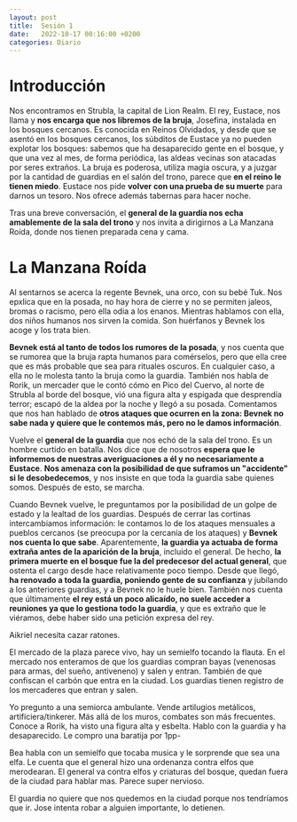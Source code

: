 ```yaml
---
layout: post
title:  Sesión 1
date:   2022-10-17 00:16:00 +0200
categories: Diario
---
```

# Introducción
Nos encontramos en Strubla, la capital de Lion Realm. El rey, Eustace, nos llama y **nos encarga que nos libremos de la bruja**, Josefina, instalada en los bosques cercanos. Es conocida en Reinos Olvidados, y desde que se asentó en los bosques cercanos, los súbditos de Eustace ya no pueden explotar los bosques: sabemos que ha desaparecido gente en el bosque, y que una vez al mes, de forma periódica, las aldeas vecinas son atacadas por seres extraños. La bruja es poderosa, utiliza magia oscura, y a juzgar por la cantidad de guardias en el salón del trono, parece que **en el reino le tienen miedo**. Eustace nos pide **volver con una prueba de su muerte** para darnos un tesoro. Nos ofrece además tabernas para hacer noche. 

Tras una breve conversación, el **general de la guardia nos echa amablemente de la sala del trono** y nos invita a dirigirnos a La Manzana Roída, donde nos tienen preparada cena y cama.

# La Manzana Roída
Al sentarnos se acerca la regente Bevnek, una orco, con su bebé Tuk. Nos epxlica que en la posada, no hay hora de cierre y no se permiten jaleos, bromas o racismo, pero ella odia a los enanos. Mientras hablamos con ella, dos niños humanos nos sirven la comida. Son huérfanos y Bevnek los acoge y los trata bien.

**Bevnek está al tanto de todos los rumores de la posada**, y nos cuenta que se rumorea que la bruja rapta humanos para comérselos, pero que ella cree que es más probable que sea para rituales oscuros. En cualquier caso, a ella no le molesta tanto la bruja como la guardia. También nos habla de Rorik, un mercader que le contó cómo en Pico del Cuervo, al norte de Strubla al borde del bosque, vió una figura alta y espigada que desprendía terror; escapó de la aldea por la noche y llegó a su posada. Comentamos que nos han hablado de **otros ataques que ocurren en la zona: Bevnek no sabe nada y quiere que le contemos más, pero no le damos información**.

Vuelve el **general de la guardia** que nos echó de la sala del trono. Es un hombre curtido en batalla. Nos dice que de nosotros **espera que le informemos de nuestras averiguaciones a él y no necesariamente a Eustace**. **Nos amenaza con la posibilidad de que suframos un "accidente" si le desobedecemos**, y nos insiste en que toda la guardia sabe quienes somos. Después de esto, se marcha.

Cuando Bevnek vuelve, le preguntamos por la posibilidad de un golpe de estado y la lealtad de los guardias. Después de cerrar las cortinas intercambiamos información: le contamos lo de los ataques mensuales a pueblos cercanos (se preocupa por la cercanía de los ataques) y **Bevnek nos cuenta lo que sabe**. Aparentemente, **la guardia ya actuaba de forma extraña antes de la aparición de la bruja**, incluido el general. De hecho, **la primera muerte en el bosque fue la del predecesor del actual general**, que ostenta el cargo desde hace relativamente poco tiempo. Desde que llegó, **ha renovado a toda la guardia, poniendo gente de su confianza** y jubilando a los anteriores guardias, y a Bevnek no le huele bien. También nos cuenta que últimamente **el rey está un poco alicaído, no suele acceder a reuniones ya que lo gestiona todo la guardia**, y que es extraño que le viéramos, debe haber sido una petición expresa del rey. 

Aikriel necesita cazar ratones.

El mercado de la plaza parece vivo, hay un semielfo tocando la flauta. En el mercado nos enteramos de que los guardias compran bayas (venenosas para armas, del sueño, antiveneno) y salen y entran. También de que confiscan el carbón que entra en la ciudad. Los guardias tienen registro de los mercaderes que entran y salen.

Yo pregunto a una semiorca ambulante. Vende artilugios metálicos, artificiera/tinkerer. Más allá de los muros, combates son más frecuentes. Conoce a Rorik, ha visto una figura alta y esbelta. Hablo con la guardia y ha desaparecido. Le compro una baratija por 1pp-

Bea habla con un semielfo que tocaba musica y le sorprende que sea una elfa. Le cuenta que el general hizo una ordenanza contra elfos que merodearan. El general va contra elfos y criaturas del bosque, quedan fuera de la ciudad para hablar mas. Parece super nervioso.

El guardia no quiere que nos quedemos en la ciudad porque nos tendríamos que ir. Jose intenta robar a alguien importante, lo detienen.